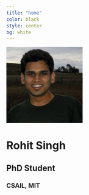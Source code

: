 ```yaml
---
title: "home"
color: black
style: center
bg: white
---
```



![RohitImg]

# Rohit Singh 

## PhD Student

### CSAIL, MIT 


[RohitImg]: /img/rohit.jpg
